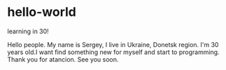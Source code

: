 # hello-world
learning in 30!

Hello people. My name is Sergey, I live in Ukraine, Donetsk region.
I'm 30 years old.I want find something new for myself and start to programming.
Thank you for atancion. See you soon.


